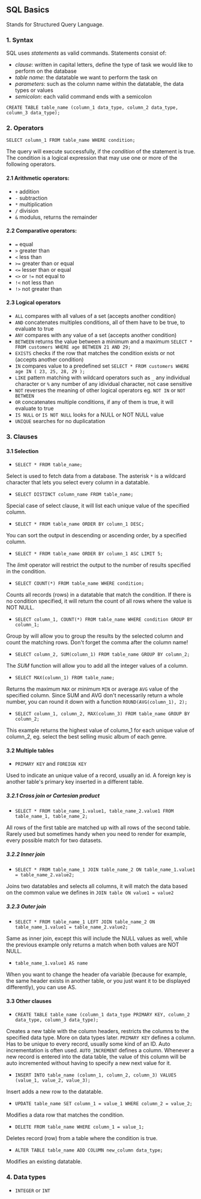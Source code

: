 ## SQL Basics

Stands for Structured Query Language.

### 1. Syntax

SQL uses *statements* as valid commands. Statements consist of:
- *clause*: written in capital letters, define the type of task we would like to perform on the database
- *table name*: the datatable we want to perform the task on
- *parameters*: such as the column name within the datatable, the data types or values
- *semicolon*: each valid command ends with a semicolon

`CREATE TABLE table_name (column_1 data_type, column_2 data_type, column_3 data_type);`

### 2. Operators

`SELECT column_1 FROM table_name WHERE condition;`

The query will execute successfully, if the *condition* of the statement is true. The condition is a logical expression that may use one or more of the following operators.

#### 2.1 Arithmetic operators:
- `+` addition
- `-` subtraction
- `*` multiplication
- `/` division
- `&` modulus, returns the remainder

#### 2.2 Comparative operators:
- `=` equal
- `>` greater than
- `<` less than
- `>=` greater than or equal
- `<=` lesser than or equal
- `<>` or `!=` not equal to
- `!<` not less than
- `!>` not greater than

#### 2.3 Logical operators
- `ALL` compares with all values of a set (accepts another condition)
- `AND` concatenates multiples conditions, all of them have to be true, to evaluate to true
- `ANY` compares with any value of a set (accepts another condition)
- `BETWEEN` returns the value between a minimum and a maximum `SELECT * FROM customers WHERE age BETWEEN 21 AND 29;`
- `EXISTS` checks if the row that matches the condition exists or not (accepts another condition)
- `IN` compares value to a predefined set `SELECT * FROM customers WHERE age IN ( 23, 25, 28, 29 );`
- `LIKE` pattern matching with wildcard operators such as `_` any individual character or `%` any number of any idividual character, not case sensitive
- `NOT` reverses the meaning of other logical operators eg. `NOT IN` or `NOT BETWEEN`
- `OR` concatenates multiple conditions, if any of them is true, it will evaluate to true
- `IS NULL` or `IS NOT NULL` looks for a NULL or NOT NULL value
- `UNIQUE` searches for no duplicatation

### 3. Clauses

#### 3.1 Selection

- `SELECT * FROM table_name;`

Select is used to fetch data from a database. The asterisk `*` is a wildcard character that lets you select every column in a datatable.

- `SELECT DISTINCT column_name FROM table_name;`

Special case of select clause, it will list each unique value of the specified column.

- `SELECT * FROM table_name ORDER BY column_1 DESC;`

You can sort the output in descending or ascending order, by a specified column.

- `SELECT * FROM table_name ORDER BY column_1 ASC LIMIT 5;`

The *limit* operator will restrict the output to the number of results specified in the condition.

- `SELECT COUNT(*) FROM table_name WHERE condition;`

Counts all records (rows) in a datatable that match the condition. If there is no condition specified, it will return the count of all rows where the value is NOT NULL.

- `SELECT column_1, COUNT(*) FROM table_name WHERE condition GROUP BY column_1;`

Group by will allow you to group the results by the selected column and count the matching rows. Don't forget the comma after the column name!

- `SELECT column_2, SUM(column_1) FROM table_name GROUP BY column_2;`

The *SUM* function will allow you to add all the integer values of a column.

- `SELECT MAX(column_1) FROM table_name;`

Returns the maximum `MAX` or minimum `MIN` or average `AVG` value of the specified column. Since SUM and AVG don't necessarily return a whole number, you can round it down with a function `ROUND(AVG(column_1), 2);`

- `SELECT column_1, column_2, MAX(column_3) FROM table_name
GROUP BY column_2;`

This example returns the highest value of column_1 for each unique value of column_2, eg. select the best selling music album of each genre.

#### 3.2 Multiple tables

- `PRIMARY KEY` and `FOREIGN KEY`

Used to indicate an unique value of a record, usually an id. A foreign key is another table's primary key inserted in a different table.

##### 3.2.1 Cross join or Cartesian product

- `SELECT * FROM table_name_1.value1, table_name_2.value1 FROM table_name_1, table_name_2;`

All rows of the first table are matched up with all rows of the second table. Rarely used but sometimes handy when you need to render for example, every possible match for two datasets.

##### 3.2.2 Inner join

- `SELECT * FROM table_name_1 JOIN table_name_2 ON table_name_1.value1 = table_name_2.value2;`

Joins two datatables and selects all columns, it will match the data based on the common value we defines in `JOIN table ON value1 = value2`

##### 3.2.3 Outer join

- `SELECT * FROM table_name_1 LEFT JOIN table_name_2 ON table_name_1.value1 = table_name_2.value2;`

Same as inner join, except this will include the NULL values as well, while the previous example only returns a match when both values are NOT NULL.

- `table_name_1.value1 AS name`

When you want to change the header ofa variable (because for example, the same header exists in another table, or you just want it to be displayed differently), you can use AS.

#### 3.3 Other clauses

- `CREATE TABLE table_name (column_1 data_type PRIMARY KEY, column_2 data_type, column_3 data_type);`

Creates a new table with the column headers, restricts the columns to the specified data type. More on data types later. `PRIMARY KEY` defines a column. Has to be unique to every record, usually some kind of an ID. Auto incrementation is often used. `AUTO_INCREMENT` defines a column. Whenever a new record is entered into the data table, the value of this column will be auto incremented without having to specify a new next value for it.

- `INSERT INTO table_name (column_1, column_2, column_3) VALUES (value_1, value_2, value_3);`

Insert adds a new row to the datatable.

- `UPDATE table_name SET column_1 = value_1 WHERE column_2 = value_2;`

Modifies a data row that matches the condition.

- `DELETE FROM table_name WHERE column_1 = value_1;`

Deletes record (row) from a table where the condition is true.

- `ALTER TABLE table_name ADD COLUMN new_column data_type;`

Modifies an existing datatable.

### 4. Data types

- `INTEGER` or `INT`
